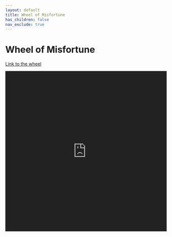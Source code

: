 ```yaml
---
layout: default
title: Wheel of Misfortune
has_children: false
nav_exclude: true
---
```


# Wheel of Misfortune

[Link to the wheel](https://spinthewheel.app/txjIf5Wzqr)

<iframe src="https://spinthewheel.app/txjIf5Wzqr" width="100%" style="height: 500px; border: 0px; filter: invert(100%);"></iframe>



